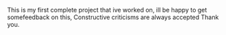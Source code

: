 This is my first complete project that ive worked on, ill be happy to get somefeedback on this,
Constructive criticisms are always accepted
Thank you. 
